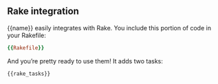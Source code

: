 Rake integration
----------------

{{name}} easily integrates with Rake. You include this portion of code in your Rakefile:

```ruby
{{Rakefile}}
```

And you’re pretty ready to use them! It adds two tasks:

```
{{rake_tasks}}
```

